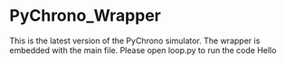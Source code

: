 # PyChrono_Wrapper
This is the latest version of the PyChrono simulator. The wrapper is embedded with the main file.
Please open loop.py to run the code
Hello